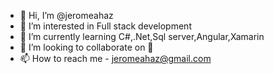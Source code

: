 - 👋 Hi, I’m @jeromeahaz
- 👀 I’m interested in Full stack development
- 🌱 I’m currently learning C#,.Net,Sql server,Angular,Xamarin
- 💞️ I’m looking to collaborate on 👋 
- 📫 How to reach me - jeromeahaz@gmail.com

<!---
jeromeahaz/jeromeahaz is a ✨ special ✨ repository because its `README.md` (this file) appears on your GitHub profile.
You can click the Preview link to take a look at your changes.
--->
